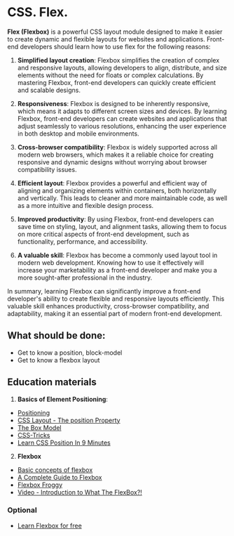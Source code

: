 # CSS. Flex.

**Flex (Flexbox)** is a powerful CSS layout module designed to make it easier to create dynamic and 
flexible layouts for websites and applications. Front-end developers should learn how to use flex 
for the following reasons:

1. **Simplified layout creation**: Flexbox simplifies the creation of complex and responsive layouts, 
allowing developers to align, distribute, and size elements without the need for floats or complex
calculations. By mastering Flexbox, front-end developers can quickly create efficient and scalable
designs.

2. **Responsiveness**: Flexbox is designed to be inherently responsive, which means it adapts to different
screen sizes and devices. By learning Flexbox, front-end developers can create websites and 
applications that adjust seamlessly to various resolutions, enhancing the user experience in both 
desktop and mobile environments.

3. **Cross-browser compatibility**: Flexbox is widely supported across all modern web browsers, which 
makes it a reliable choice for creating responsive and dynamic designs without worrying about 
browser compatibility issues.

4. **Efficient layout**: Flexbox provides a powerful and efficient way of aligning and organizing 
elements within containers, both horizontally and vertically. This leads to cleaner and more 
maintainable code, as well as a more intuitive and flexible design process.

5. **Improved productivity**: By using Flexbox, front-end developers can save time on styling, layout, 
and alignment tasks, allowing them to focus on more critical aspects of front-end development, 
such as functionality, performance, and accessibility.

6. **A valuable skill**: Flexbox has become a commonly used layout tool in modern web development. 
Knowing how to use it effectively will increase your marketability as a front-end developer 
and make you a more sought-after professional in the industry.

In summary, learning Flexbox can significantly improve a front-end developer's ability to
create flexible and responsive layouts efficiently. This valuable skill enhances productivity,
cross-browser compatibility, and adaptability, making it an essential part of modern front-end 
development.


## What should be done:
- Get to know a position, block-model
- Get to know a flexbox layout

## Education materials
1. **Basics of Element Positioning**:
  - [Positioning](https://developer.mozilla.org/en-US/docs/Learn/CSS/CSS_layout/Positioning)
  - [CSS Layout - The position Property](https://www.w3schools.com/css/css_positioning.asp)
  - [The Box Model](https://developer.mozilla.org/en-US/docs/Learn/CSS/Building_blocks/The_box_model)
  - [CSS-Tricks](https://css-tricks.com/almanac/properties/p/position/)
  - [Learn CSS Position In 9 Minutes](https://youtu.be/jx5jmI0UlXU?si=B0EHkFkLp1r7NsSC)

2. **Flexbox**
- [Basic concepts of flexbox](https://developer.mozilla.org/en-US/docs/Web/CSS/CSS_Flexible_Box_Layout/Basic_Concepts_of_Flexbox)
- [A Complete Guide to Flexbox](https://css-tricks.com/snippets/css/a-guide-to-flexbox/)
- [Flexbox Froggy](https://flexboxfroggy.com/)
- [Video - Introduction to What The FlexBox?!](https://www.youtube.com/watch?v=Vj7NZ6FiQvo&list=PLu8EoSxDXHP7xj_y6NIAhy0wuCd4uVdid)

### Optional
- [Learn Flexbox for free](https://scrimba.com/learn/flexbox)
